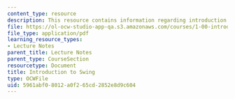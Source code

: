 ```yaml
---
content_type: resource
description: This resource contains information regarding introduction to swing.
file: https://ol-ocw-studio-app-qa.s3.amazonaws.com/courses/1-00-introduction-to-computers-and-engineering-problem-solving-spring-2012/5961abf08012a0f265cd2852e8d9c604_MIT1_00S12_Lec_17.pdf
file_type: application/pdf
learning_resource_types:
- Lecture Notes
parent_title: Lecture Notes
parent_type: CourseSection
resourcetype: Document
title: Introduction to Swing
type: OCWFile
uid: 5961abf0-8012-a0f2-65cd-2852e8d9c604
---
```


